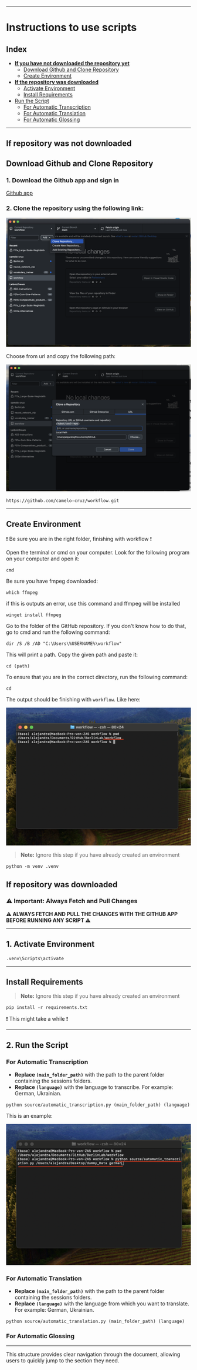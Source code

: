 
---

# Instructions to use scripts

## Index

- **[If you have not downloaded the repository yet](#if-repository-was-not-downloaded)**
  - [Download Github and Clone Repository](#download-github-and-clone-repository)
  - [Create Environment](#create-environment)
- **[If the repository was downloaded](#if-repository-was-downloaded)**
  - [Activate Environment](#1-activate-environment)
  - [Install Requirements](#install-requirements)
- [Run the Script](#2-run-the-script)
  - [For Automatic Transcription](#for-automatic-transcription)
  - [For Automatic Translation](#for-automatic-translation)
  - [For Automatic Glossing](#for-automatic-glossing)

---

## If repository was not downloaded

## Download Github and Clone Repository

### 1. Download the Github app and sign in

[Github app](https://desktop.github.com/download/)

### 2. Clone the repository using the following link:

![Github app](images/github_app.png "app")

Choose from url and copy the following path:

![from url](images/from_url.png "url")

```
https://github.com/camelo-cruz/workflow.git
```

---

## Create Environment

:exclamation: Be sure you are in the right folder, finishing with workflow :exclamation:

Open the terminal or cmd on your computer. Look for the following program on your computer and open it:

```
cmd
```

Be sure you have fmpeg downloaded:

```
which ffmpeg
```

if this is outputs an error, use this command and ffmpeg will be installed

```
winget install ffmpeg
```


Go to the folder of the GitHub repository. If you don't know how to do that, go to cmd and run the following command:

```
dir /S /B /AD "C:\Users\%USERNAME%\workflow"
```

This will print a path. Copy the given path and paste it:

```
cd (path)
```

To ensure that you are in the correct directory, run the following command:

```
cd
```

The output should be finishing with `workflow`. Like here:

![path](images/workflow_path.png "path")

> **Note:** Ignore this step if you have already created an environment

```
python -m venv .venv
```

## If repository was downloaded

### ⚠️ Important: Always Fetch and Pull Changes

**⚠️ ALWAYS FETCH AND PULL THE CHANGES WITH THE GITHUB APP BEFORE RUNNING ANY SCRIPT ⚠️**

---

## 1. Activate Environment

```
.venv\Scripts\activate
```

---

## Install Requirements

> **Note:** Ignore this step if you have already created an environment

```
pip install -r requirements.txt
```
:exclamation: This might take a while :exclamation:

---

## 2. Run the Script

### For Automatic Transcription
- **Replace `(main_folder_path)`** with the path to the parent folder containing the sessions folders.
- **Replace `(language)`** with the language to transcribe. For example: German, Ukrainian.

```
python source/automatic_transcription.py (main_folder_path) (language)
```

This is an example:

![path](images/transcription_example.png "path")

### For Automatic Translation
- **Replace `(main_folder_path)`** with the path to the parent folder containing the sessions folders.
- **Replace `(language)`** with the language from which you want to translate. For example: German, Ukrainian.

```
python source/automatic_translation.py (main_folder_path) (language)
```

### For Automatic Glossing

---

This structure provides clear navigation through the document, allowing users to quickly jump to the section they need.